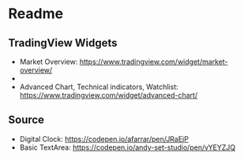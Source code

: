 # Readme

## TradingView Widgets

- Market Overview: https://www.tradingview.com/widget/market-overview/
- 
- Advanced Chart, Technical indicators, Watchlist: https://www.tradingview.com/widget/advanced-chart/

## Source

- Digital Clock: https://codepen.io/afarrar/pen/JRaEjP
- Basic TextArea: https://codepen.io/andy-set-studio/pen/vYEYZJQ